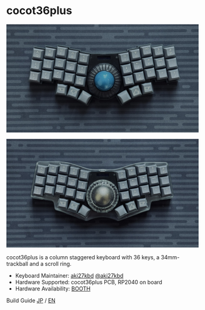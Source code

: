 # cocot36plus

![cocot36plus_main00](/images/main_00.jpg)

![cocot36plus_main01](/images/main_01.jpg)


cocot36plus is a column staggered keyboard with 36 keys, a 34mm-trackball and a scroll ring.

- Keyboard Maintainer: [aki27kbd](https://github.com/aki27kbd) [@aki27kbd](https://twitter.com/aki27kbd)
- Hardware Supported: cocot36plus PCB, RP2040 on board
- Hardware Availability: [BOOTH](https://aki27.booth.pm)

Build Guide [JP](doc/buildguide.md) / [EN](doc/buildguide_en.md)
